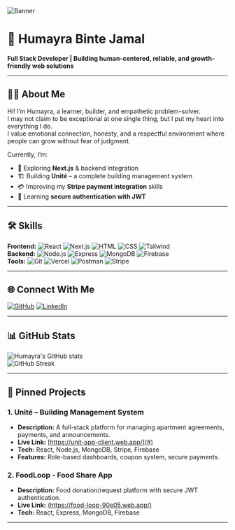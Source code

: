 <!-- Banner -->
![Banner](https://via.placeholder.com/900x250.png?text=Humayra+Binte+Jamal+-+Full+Stack+Developer)

# 🌸 Humayra Binte Jamal  
**Full Stack Developer | Building human-centered, reliable, and growth-friendly web solutions**

---

## 👩‍💻 About Me
Hi! I’m Humayra, a learner, builder, and empathetic problem-solver.  
I may not claim to be exceptional at one single thing, but I put my heart into everything I do.  
I value emotional connection, honesty, and a respectful environment where people can grow without fear of judgment.  

Currently, I’m:
- 🌱 Exploring **Next.js** & backend integration
- 🏗 Building **Unité** – a complete building management system
- 💳 Improving my **Stripe payment integration** skills
- 🔐 Learning **secure authentication with JWT**

---

## 🛠 Skills
**Frontend:** ![React](https://skillicons.dev/icons?i=react) ![Next.js](https://skillicons.dev/icons?i=nextjs) ![HTML](https://skillicons.dev/icons?i=html) ![CSS](https://skillicons.dev/icons?i=css) ![Tailwind](https://skillicons.dev/icons?i=tailwind)  
**Backend:** ![Node.js](https://skillicons.dev/icons?i=nodejs) ![Express](https://skillicons.dev/icons?i=express) ![MongoDB](https://skillicons.dev/icons?i=mongodb) ![Firebase](https://skillicons.dev/icons?i=firebase)  
**Tools:** ![Git](https://skillicons.dev/icons?i=git) ![Vercel](https://skillicons.dev/icons?i=vercel) ![Postman](https://skillicons.dev/icons?i=postman) ![Stripe](https://skillicons.dev/icons?i=stripe)  

---

## 🌐 Connect With Me
[![GitHub](https://skillicons.dev/icons?i=github)](https://github.com/yourusername)
[![LinkedIn](https://skillicons.dev/icons?i=linkedin)](https://linkedin.com/in/humayrabintejamal)

---

## 📊 GitHub Stats
![Humayra's GitHub stats](https://github-readme-stats.vercel.app/api?username=yourusername&show_icons=true&theme=tokyonight)  
![GitHub Streak](https://github-readme-streak-stats.herokuapp.com/?user=yourusername&theme=tokyonight)

---

## 📌 Pinned Projects
### 1. **Unité – Building Management System**
- **Description:** A full-stack platform for managing apartment agreements, payments, and announcements.
- **Live Link:** [https://unit-app-client.web.app/](#)
- **Tech:** React, Node.js, MongoDB, Stripe, Firebase
- **Features:** Role-based dashboards, coupon system, secure payments.

### 2. **FoodLoop - Food Share App**
- **Description:** Food donation/request platform with secure JWT authentication.
- **Live Link:** [(https://food-loop-90e05.web.app/)](#)
- **Tech:** React, Express, MongoDB, Firebase


---

